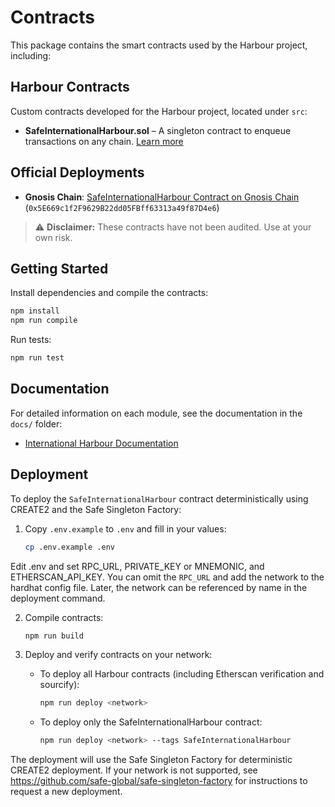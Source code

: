 # Contracts

This package contains the smart contracts used by the Harbour project, including:

## Harbour Contracts

Custom contracts developed for the Harbour project, located under `src`:

- **SafeInternationalHarbour.sol** – A singleton contract to enqueue transactions on any chain. [Learn more](docs/international-harbour.md)

## Official Deployments

- **Gnosis Chain**: [SafeInternationalHarbour Contract on Gnosis Chain](https://gnosisscan.io/address/0x5E669c1f2F9629B22dd05FBff63313a49f87D4e6) (`0x5E669c1f2F9629B22dd05FBff63313a49f87D4e6`)

> ⚠️ **Disclaimer:** These contracts have not been audited. Use at your own risk.

## Getting Started

Install dependencies and compile the contracts:

```bash
npm install
npm run compile
```

Run tests:

```bash
npm run test
```

## Documentation

For detailed information on each module, see the documentation in the `docs/` folder:

- [International Harbour Documentation](docs/international-harbour.md)

## Deployment

To deploy the `SafeInternationalHarbour` contract deterministically using CREATE2 and the Safe Singleton Factory:

1. Copy `.env.example` to `.env` and fill in your values:

   ```bash
   cp .env.example .env
   ```

Edit .env and set RPC_URL, PRIVATE_KEY or MNEMONIC, and ETHERSCAN_API_KEY. You can omit the `RPC_URL` and add the network to the hardhat config file. Later, the network can be referenced by name in the deployment command.

2. Compile contracts:

   ```bash
   npm run build
   ```

3. Deploy and verify contracts on your network:
   - To deploy all Harbour contracts (including Etherscan verification and sourcify):
     ```bash
     npm run deploy <network>
     ```
   - To deploy only the SafeInternationalHarbour contract:
     ```bash
     npm run deploy <network> --tags SafeInternationalHarbour
     ```

The deployment will use the Safe Singleton Factory for deterministic CREATE2 deployment. If your network is not supported, see https://github.com/safe-global/safe-singleton-factory for instructions to request a new deployment.
